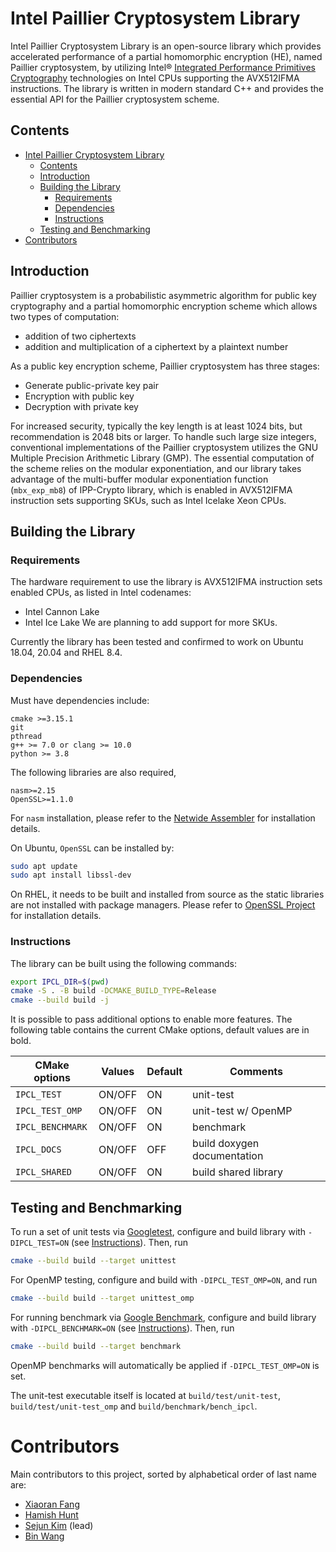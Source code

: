 # Intel Paillier Cryptosystem Library
Intel Paillier Cryptosystem Library is an open-source library which provides accelerated performance of a partial homomorphic encryption (HE), named Paillier cryptosystem, by utilizing Intel® [Integrated Performance Primitives Cryptography](https://github.com/intel/ipp-crypto) technologies on Intel CPUs supporting the AVX512IFMA instructions. The library is written in modern standard C++ and provides the essential API for the Paillier cryptosystem scheme.

## Contents
- [Intel Paillier Cryptosystem Library](#intel-paillier-cryptosystem-library)
  - [Contents](#contents)
  - [Introduction](#introduction)
  - [Building the Library](#building-the-library)
    - [Requirements](#requirements)
    - [Dependencies](#dependencies)
    - [Instructions](#instructions)
  - [Testing and Benchmarking](#testing-and-benchmarking)
- [Contributors](#contributors)

## Introduction
Paillier cryptosystem is a probabilistic asymmetric algorithm for public key cryptography and a partial homomorphic encryption scheme which allows two types of computation:
- addition of two ciphertexts
- addition and multiplication of a ciphertext by a plaintext number

As a public key encryption scheme, Paillier cryptosystem has three stages:

 - Generate public-private key pair
 - Encryption with public key
 - Decryption with private key

For increased security, typically the key length is at least 1024 bits, but recommendation is 2048 bits or larger. To handle such large size integers, conventional implementations of the Paillier cryptosystem utilizes the GNU Multiple Precision Arithmetic Library (GMP). The essential computation of the scheme relies on the modular exponentiation, and our library takes advantage of the multi-buffer modular exponentiation function (```mbx_exp_mb8```) of IPP-Crypto library, which is enabled in AVX512IFMA instruction sets supporting SKUs, such as Intel Icelake Xeon CPUs.

## Building the Library
### Requirements
The hardware requirement to use the library is AVX512IFMA instruction sets enabled CPUs, as listed in Intel codenames:
 - Intel Cannon Lake
 - Intel Ice Lake
We are planning to add support for more SKUs.

Currently the library has been tested and confirmed to work on Ubuntu 18.04, 20.04 and RHEL 8.4.

### Dependencies
Must have dependencies include:
```
cmake >=3.15.1
git
pthread
g++ >= 7.0 or clang >= 10.0
python >= 3.8
```

The following libraries are also required,
```
nasm>=2.15
OpenSSL>=1.1.0
```

For ```nasm``` installation, please refer to the [Netwide Assembler](https://nasm.us/) for installation details.

On Ubuntu, ```OpenSSL``` can be installed by:
```bash
sudo apt update
sudo apt install libssl-dev
```
On RHEL, it needs to be built and installed from source as the static libraries are not installed with package managers. Please refer to [OpenSSL Project](https://github.com/openssl/openssl) for installation details.

### Instructions
The library can be built using the following commands:
```bash
export IPCL_DIR=$(pwd)
cmake -S . -B build -DCMAKE_BUILD_TYPE=Release
cmake --build build -j
```

It is possible to pass additional options to enable more features. The following table contains the current CMake options, default values are in bold.

| CMake options           | Values    | Default | Comments                     |
|-------------------------|-----------|---------|------------------------------|
|`IPCL_TEST`              | ON/OFF    | ON      | unit-test                    |
|`IPCL_TEST_OMP`          | ON/OFF    | ON      | unit-test w/ OpenMP          |
|`IPCL_BENCHMARK`         | ON/OFF    | ON      | benchmark                    |
|`IPCL_DOCS`              | ON/OFF    | OFF     | build doxygen documentation  |
|`IPCL_SHARED`            | ON/OFF    | ON      | build shared library         |

## Testing and Benchmarking
To run a set of unit tests via [Googletest](https://github.com/google/googletest), configure and build library with `-DIPCL_TEST=ON` (see [Instructions](#instructions)).
Then, run
```bash
cmake --build build --target unittest
```
For OpenMP testing, configure and build with `-DIPCL_TEST_OMP=ON`, and run
```bash
cmake --build build --target unittest_omp
```

For running benchmark via [Google Benchmark](https://github.com/google/benchmark), configure and build library with `-DIPCL_BENCHMARK=ON` (see [Instructions](#instructions)).
Then, run
```bash
cmake --build build --target benchmark
```
OpenMP benchmarks will automatically be applied if `-DIPCL_TEST_OMP=ON` is set.

The unit-test executable itself is located at `build/test/unit-test`, `build/test/unit-test_omp` and `build/benchmark/bench_ipcl`.

# Contributors
Main contributors to this project, sorted by alphabetical order of last name are:
  - [Xiaoran Fang](https://github.com/fangxiaoran)
  - [Hamish Hunt](https://github.com/hamishun)
  - [Sejun Kim](https://github.com/skmono) (lead)
  - [Bin Wang](https://github.com/bwang30)
